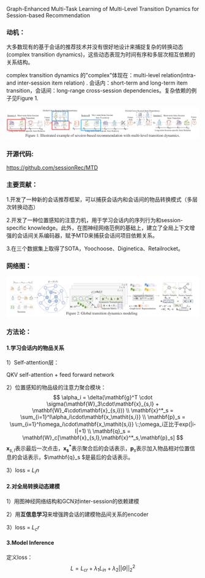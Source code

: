 

Graph-Enhanced Multi-Task Learning of Multi-Level Transition Dynamics for Session-based Recommendation

### 动机：

大多数现有的基于会话的推荐技术并没有很好地设计来捕捉复杂的转换动态(complex transition dynamics)，这些动态表现为时间有序和多层次相互依赖的关系结构。

complex transition dynamics 的"complex"体现在：multi-level relation(intra- and inter-session item relation) . 会话内：short-term and long-term item transition，会话间：long-range cross-session dependencies。复杂依赖的例子见Figure 1.

![image-20210924144140485](.\images\image-20210924144140485.png)

### 开源代码:

https://github.com/sessionRec/MTD

### 主要贡献：

1.开发了一种新的会话推荐框架，可以捕获会话内和会话间的物品转换模式（多层次转换动态）

2.开发了一种位置感知的注意力机，用于学习会话内的序列行为和session-specific knowledge。此外，在图神经网络范例的基础上，建立了全局上下文增强的会话间关系编码器，赋予MTD来捕获会话间项目依赖关系。

3.在三个数据集上取得了SOTA，Yoochoose、Diginetica、Retailrocket。

### 网络图：

![image-20210924155218469](.\images\image-20210924155218469.png)

### 方法论：

#### 1.学习会话内的物品关系

1）Self-attention层：

QKV self-attention + feed forward network

2）位置感知的物品级的注意力聚合模块：
$$
\alpha_i = \delta(\mathbf{g}^T \cdot \sigma(\mathbf{W}_3\cdot\mathbf{x}_{s,I} + \mathbf{W}_4\cdot\mathbf{x}_{s,i}))
\\
\mathbf{x}^*_s = \sum_{i=1}^I\alpha_i\cdot\mathbf{x_\mathit{s,i}}
\\
\mathbf{p}_s = \sum_{i=1}^I\omega_i\cdot\mathbf{x_\mathit{s,i}} \:;\omega_i正比于exp(|i-I|+1)
\\
\mathbf{q}_s = \mathbf{W}_c[\mathbf{x}_{s,I},\mathbf{x}^*_s,\mathbf{p}_s]
$$
$\mathbf{x}_{s,I}$表示最后一次点击，$\mathbf{x^*_s}$表示聚合后的会话表示，$\mathbf{p}_s$表示加入物品相对位置信息的会话表示，$\mathbf{q}_s $是最后的会话表示。

3）loss = $\mathit{L_in}$

#### 2.对全局转换动态建模

1）用图神经网络结构和GCN对inter-session的依赖建模

2）用**互信息学习**来增强跨会话的建模物品间关系的encoder

3）loss = $\mathit{L_cr}$

#### 3.Model Inference

定义loss：
$$
\mathit{L}=\mathit{L}_{cr} + \lambda_1\mathit{L}_{in}+\lambda_2||\Theta||^2_2
$$
